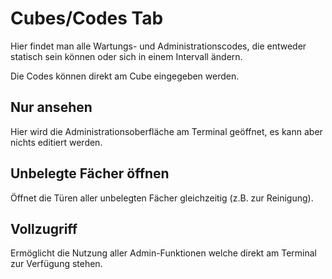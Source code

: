 # Cubes/Codes Tab

<ImageCaption
    src="/cubes-codes-tab/grafik.png"
    alt="Übersicht über die Codes Maske"
    caption="Übersicht über die Codes Maske"
/>

Hier findet man alle Wartungs- und Administrationscodes, die entweder statisch sein können oder sich in einem Intervall ändern.

Die Codes können direkt am Cube eingegeben werden.

## Nur ansehen

Hier wird die Administrationsoberfläche am Terminal geöffnet, es kann aber nichts editiert werden.

## Unbelegte Fächer öffnen

Öffnet die Türen aller unbelegten Fächer gleichzeitig (z.B. zur Reinigung).

## Vollzugriff

Ermöglicht die Nutzung aller Admin-Funktionen welche direkt am Terminal zur Verfügung stehen.